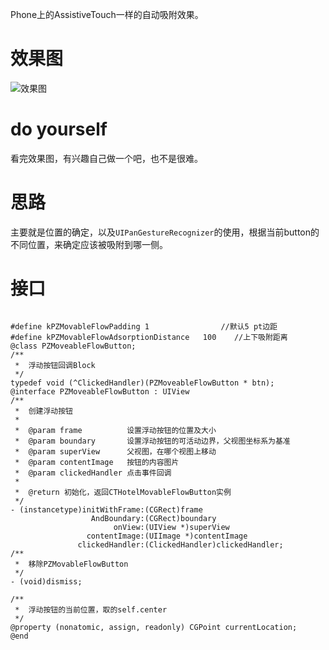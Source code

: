 Phone上的AssistiveTouch一样的自动吸附效果。

# 效果图

![效果图](http://7xil26.com1.z0.glb.clouddn.com/2016-03-10%2015_04_17.gif)

# do yourself
看完效果图，有兴趣自己做一个吧，也不是很难。
# 思路
主要就是位置的确定，以及`UIPanGestureRecognizer`的使用，根据当前button的不同位置，来确定应该被吸附到哪一侧。
# 接口
```

#define kPZMovableFlowPadding 1                //默认5 pt边距
#define kPZMovableFlowAdsorptionDistance   100    //上下吸附距离
@class PZMoveableFlowButton;
/**
 *  浮动按钮回调Block
 */
typedef void (^ClickedHandler)(PZMoveableFlowButton * btn);
@interface PZMoveableFlowButton : UIView
/**
 *  创建浮动按钮
 *
 *  @param frame          设置浮动按钮的位置及大小
 *  @param boundary       设置浮动按钮的可活动边界，父视图坐标系为基准
 *  @param superView      父视图，在哪个视图上移动
 *  @param contentImage   按钮的内容图片
 *  @param clickedHandler 点击事件回调
 *
 *  @return 初始化，返回CTHotelMovableFlowButton实例
 */
- (instancetype)initWithFrame:(CGRect)frame
                  AndBoundary:(CGRect)boundary
                       onView:(UIView *)superView
                 contentImage:(UIImage *)contentImage
               clickedHandler:(ClickedHandler)clickedHandler;
/**
 *  移除PZMovableFlowButton
 */
- (void)dismiss;

/**
 *  浮动按钮的当前位置，取的self.center
 */
@property (nonatomic, assign, readonly) CGPoint currentLocation;
@end
```




